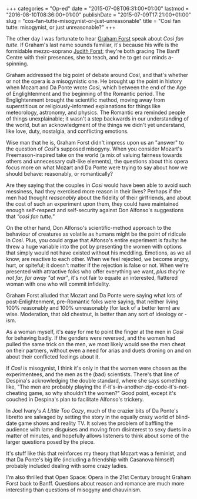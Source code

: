+++
categories = "Op-ed"
date = "2015-07-08T06:31:00+01:00"
lastmod = "2016-08-10T08:36:00+01:00"
publishDate = "2015-07-09T17:21:00+01:00"
slug = "cos-fan-tutte-misogynist-or-just-unreasonable"
title = "Così fan tutte: misogynist, or just unreasonable?"
+++

The other day I was fortunate to hear [Graham Forst](https://www.sfu.ca/continuing-studies/instructors/e-h/graham-forst.html) speak about *Così fan tutte*. If Graham's last name sounds familiar, it's because his wife is the formidable mezzo-soprano [Judith Forst](http://music.cbc.ca/#!/artists/Judith-Forst); they're both gracing The Banff Centre with their presences, she to teach, and he to get our minds a-spinning.

Graham addressed the big point of debate around *Così*, and that's whether or not the opera is a misogynistic one. He brought up the point in history when Mozart and Da Ponte wrote *Così*, which between the end of the Age of Englightenment and the beginning of the Romantic period. The Englightenment brought the scientific method, moving away from superstitious or religiously-informed explanations for things like meteorology, astronomy, and physics. The Romantic era reminded people of things unexplainable; it wasn't a step backwards in our understanding of the world, but an acknowledgment of the things we didn't yet understand, like love, duty, nostalgia, and conflicting emotions.

Wise man that he is, Graham Forst didn't impress upon us an "answer" to the question of *Così*'s supposed misogyny. When you consider Mozart's Freemason-inspired take on the world (a mix of valuing fairness towards others and unnecessary cult-like elements), the questions about this opera focus more on what Mozart and Da Ponte were trying to say about how we should behave: reasonably, or romantically?

Are they saying that the couples in *Così* would have been able to avoid such messiness, had they exercised more reason in their lives? Perhaps if the men had thought *reasonably* about the fidelity of their girlfriends, and about the cost of such an experiment upon them, they could have maintained enough self-respect and self-security against Don Alfonso's suggestions that *"così fan tutte."*

On the other hand, Don Alfonso's scientific-method approach to the behaviour of creatures as volatile as humans might be the point of ridicule in *Così*. Plus, you could argue that Alfonso's entire experiment is faulty: he threw a huge variable into the pot by presenting the women with options that simply would not have existed without his meddling. Emotions, as we all know, are reactive to each other. When we feel rejected, we become angry, hurt, or spiteful; it doesn't matter if the rejection is false or not. When we're presented with attractive folks who offer everything we want, *plus they're not far, far away "at war"*, it's not fair to equate an interested, flattered woman with one who will commit infidelity.

Graham Forst alluded that Mozart and Da Ponte were saying what lots of post-Enlightenment, pre-Romantic folks were saying, that neither living 100% reasonably and 100% unreasonably (for lack of a better term) are wise. Moderation, that old chestnut, is better than any sort of ideology or -ism.

As a woman myself, it's easy for me to point the finger at the men in *Così* for behaving badly. If the genders were reversed, and the women had pulled the same trick on the men, we most likely would see the men cheat on their partners, without even a need for arias and duets droning on and on about their conflicted feelings about it.

If *Così* is misogynist, I think it's only in that the women were chosen as the experimentees, and the men as the (bad) scientists. There's that line of Despina's acknowledging the double standard, where she says something like, "The men are probably playing the if-it's-in-another-zip-code-it's-not-cheating game, so why shouldn't the women?" Good point, except it's couched in Despina's plan to facilitate Alfonso's trickery.

In Joel Ivany's *A Little Too Cozy*, much of the crazier bits of Da Ponte's libretto are salvaged by setting the story in the equally crazy world of blind-date game shows and reality TV. It solves the problem of baffling the audience with lame disguises and moving from disinterest to sexy duets in a matter of minutes, and hopefully allows listeners to think about some of the larger questions posed by the piece.

It's stuff like this that reinforces my theory that Mozart was a feminist, and that Da Ponte's big life (including a friendship with Casanova himself) probably included dealing with some crazy ladies.

I'm also thrilled that Open Space: Opera in the 21st Century brought Graham Forst back to Banff. Questions about reason and romance are much more interesting than questions of misogyny and chauvinism.
